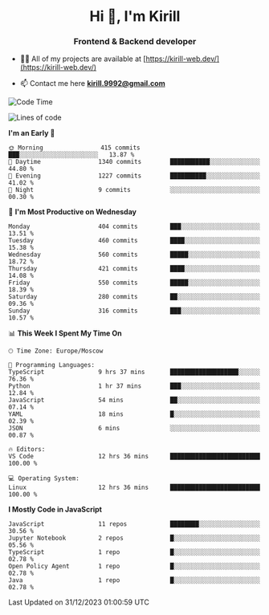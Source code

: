 <h1 align="center">Hi 👋, I'm Kirill</h1>
<h3 align="center">Frontend & Backend developer</h3>

- 👨‍💻 All of my projects are available at [https://kirill-web.dev/](https://kirill-web.dev/)

- 📫 Contact me here **kirill.9992@gmail.com**











<!--START_SECTION:waka-->
![Code Time](http://img.shields.io/badge/Code%20Time-1%2C617%20hrs%2059%20mins-blue)

![Lines of code](https://img.shields.io/badge/From%20Hello%20World%20I%27ve%20Written-4.5%20million%20lines%20of%20code-blue)

**I'm an Early 🐤** 

```text
🌞 Morning                415 commits         ███░░░░░░░░░░░░░░░░░░░░░░   13.87 % 
🌆 Daytime                1340 commits        ███████████░░░░░░░░░░░░░░   44.80 % 
🌃 Evening                1227 commits        ██████████░░░░░░░░░░░░░░░   41.02 % 
🌙 Night                  9 commits           ░░░░░░░░░░░░░░░░░░░░░░░░░   00.30 % 
```
📅 **I'm Most Productive on Wednesday** 

```text
Monday                   404 commits         ███░░░░░░░░░░░░░░░░░░░░░░   13.51 % 
Tuesday                  460 commits         ████░░░░░░░░░░░░░░░░░░░░░   15.38 % 
Wednesday                560 commits         █████░░░░░░░░░░░░░░░░░░░░   18.72 % 
Thursday                 421 commits         ████░░░░░░░░░░░░░░░░░░░░░   14.08 % 
Friday                   550 commits         █████░░░░░░░░░░░░░░░░░░░░   18.39 % 
Saturday                 280 commits         ██░░░░░░░░░░░░░░░░░░░░░░░   09.36 % 
Sunday                   316 commits         ███░░░░░░░░░░░░░░░░░░░░░░   10.57 % 
```


📊 **This Week I Spent My Time On** 

```text
🕑︎ Time Zone: Europe/Moscow

💬 Programming Languages: 
TypeScript               9 hrs 37 mins       ███████████████████░░░░░░   76.36 % 
Python                   1 hr 37 mins        ███░░░░░░░░░░░░░░░░░░░░░░   12.84 % 
JavaScript               54 mins             ██░░░░░░░░░░░░░░░░░░░░░░░   07.14 % 
YAML                     18 mins             █░░░░░░░░░░░░░░░░░░░░░░░░   02.39 % 
JSON                     6 mins              ░░░░░░░░░░░░░░░░░░░░░░░░░   00.87 % 

🔥 Editors: 
VS Code                  12 hrs 36 mins      █████████████████████████   100.00 % 

💻 Operating System: 
Linux                    12 hrs 36 mins      █████████████████████████   100.00 % 
```

**I Mostly Code in JavaScript** 

```text
JavaScript               11 repos            ████████░░░░░░░░░░░░░░░░░   30.56 % 
Jupyter Notebook         2 repos             █░░░░░░░░░░░░░░░░░░░░░░░░   05.56 % 
TypeScript               1 repo              █░░░░░░░░░░░░░░░░░░░░░░░░   02.78 % 
Open Policy Agent        1 repo              █░░░░░░░░░░░░░░░░░░░░░░░░   02.78 % 
Java                     1 repo              █░░░░░░░░░░░░░░░░░░░░░░░░   02.78 % 
```




 Last Updated on 31/12/2023 01:00:59 UTC
<!--END_SECTION:waka-->
